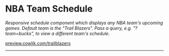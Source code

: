 # NBA Team Schedule

_Responsive schedule component which displays any NBA team's upcoming games. Default team is the "Trail Blazers". Pass a query, e.g. "?team=bucks", to view a different team's schedule._

[preview.cowlik.com/trailblazers](http://preview.cowlik.com/trailblazers)

---
